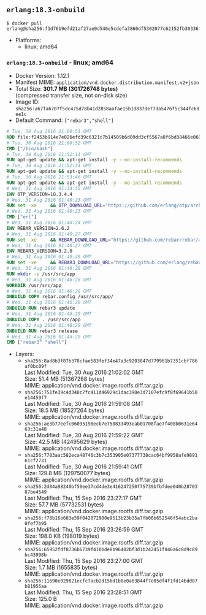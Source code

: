 ## `erlang:18.3-onbuild`

```console
$ docker pull erlang@sha256:f3d76b9efd21af27ae0d546e5cdefa3860df5302077c62152fb30336f6f05ac0
```

-	Platforms:
	-	linux; amd64

### `erlang:18.3-onbuild` - linux; amd64

-	Docker Version: 1.12.1
-	Manifest MIME: `application/vnd.docker.distribution.manifest.v2+json`
-	Total Size: **301.7 MB (301726748 bytes)**  
	(compressed transfer size, not on-disk size)
-	Image ID: `sha256:a67fa6707f5dc475d78b41d2858aafae15b1d837de77da5476f5c344fc6dee1c`
-	Default Command: `["rebar3","shell"]`

```dockerfile
# Tue, 30 Aug 2016 21:00:51 GMT
ADD file:f2453b914e7e026efd39c6321c7b14509b6d09dd3cf5567a8f6bd38466e06954 in / 
# Tue, 30 Aug 2016 21:00:52 GMT
CMD ["/bin/bash"]
# Tue, 30 Aug 2016 21:52:11 GMT
RUN apt-get update && apt-get install -y --no-install-recommends 		ca-certificates 		curl 		wget 	&& rm -rf /var/lib/apt/lists/*
# Tue, 30 Aug 2016 21:52:34 GMT
RUN apt-get update && apt-get install -y --no-install-recommends 		bzr 		git 		mercurial 		openssh-client 		subversion 				procps 	&& rm -rf /var/lib/apt/lists/*
# Tue, 30 Aug 2016 21:53:46 GMT
RUN apt-get update && apt-get install -y --no-install-recommends 		autoconf 		automake 		bzip2 		file 		g++ 		gcc 		imagemagick 		libbz2-dev 		libc6-dev 		libcurl4-openssl-dev 		libdb-dev 		libevent-dev 		libffi-dev 		libgeoip-dev 		libglib2.0-dev 		libjpeg-dev 		libkrb5-dev 		liblzma-dev 		libmagickcore-dev 		libmagickwand-dev 		libmysqlclient-dev 		libncurses-dev 		libpng-dev 		libpq-dev 		libreadline-dev 		libsqlite3-dev 		libssl-dev 		libtool 		libwebp-dev 		libxml2-dev 		libxslt-dev 		libyaml-dev 		make 		patch 		xz-utils 		zlib1g-dev 	&& rm -rf /var/lib/apt/lists/*
# Wed, 31 Aug 2016 01:34:56 GMT
ENV OTP_VERSION=18.3.4.4
# Wed, 31 Aug 2016 01:40:23 GMT
RUN set -xe 	&& OTP_DOWNLOAD_URL="https://github.com/erlang/otp/archive/OTP-$OTP_VERSION.tar.gz" 	&& OTP_DOWNLOAD_SHA256="3956f5c4fcd05848c7fe048d5c4ef7eaf002a8312cba0674150c5a10ab0e9f04" 	&& runtimeDeps='libodbc1 			libsctp1' 	&& buildDeps='unixodbc-dev 			libsctp-dev' 	&& apt-get update 	&& apt-get install -y --no-install-recommends $runtimeDeps 	&& apt-get install -y --no-install-recommends $buildDeps 	&& curl -fSL -o otp-src.tar.gz "$OTP_DOWNLOAD_URL" 	&& echo "$OTP_DOWNLOAD_SHA256 otp-src.tar.gz" | sha256sum -c - 	&& mkdir -p /usr/src/otp-src 	&& tar -xzf otp-src.tar.gz -C /usr/src/otp-src --strip-components=1 	&& rm otp-src.tar.gz 	&& cd /usr/src/otp-src 	&& ./otp_build autoconf 	&& ./configure --enable-sctp 	&& make -j$(nproc) 	&& make install 	&& find /usr/local -name examples | xargs rm -rf 	&& apt-get purge -y --auto-remove $buildDeps 	&& rm -rf /usr/src/otp-src /var/lib/apt/lists/*
# Wed, 31 Aug 2016 01:40:23 GMT
CMD ["erl"]
# Wed, 31 Aug 2016 01:40:24 GMT
ENV REBAR_VERSION=2.6.2
# Wed, 31 Aug 2016 01:40:27 GMT
RUN set -xe 	&& REBAR_DOWNLOAD_URL="https://github.com/rebar/rebar/archive/${REBAR_VERSION##*@}.tar.gz" 	&& REBAR_DOWNLOAD_SHA256="ed2a49300f2f8ae7c95284e53e95dd85430952d2843ce224a17db2b312964400" 	&& mkdir -p /usr/src/rebar-src 	&& curl -fSL -o rebar-src.tar.gz "$REBAR_DOWNLOAD_URL" 	&& echo "$REBAR_DOWNLOAD_SHA256 rebar-src.tar.gz" | sha256sum -c - 	&& tar -xzf rebar-src.tar.gz -C /usr/src/rebar-src --strip-components=1 	&& rm rebar-src.tar.gz 	&& cd /usr/src/rebar-src 	&& ./bootstrap 	&& install -v ./rebar /usr/local/bin/ 	&& rm -rf /usr/src/rebar-src
# Wed, 31 Aug 2016 01:40:27 GMT
ENV REBAR3_VERSION=3.2.0
# Wed, 31 Aug 2016 01:40:49 GMT
RUN set -xe 	&& REBAR3_DOWNLOAD_URL="https://github.com/erlang/rebar3/archive/${REBAR3_VERSION##*@}.tar.gz" 	&& REBAR3_DOWNLOAD_SHA256="78ad27372eea6e215790e161ae46f451c107a58a019cc7fb4551487903516455" 	&& mkdir -p /usr/src/rebar3-src 	&& curl -fSL -o rebar3-src.tar.gz "$REBAR3_DOWNLOAD_URL" 	&& echo "$REBAR3_DOWNLOAD_SHA256 rebar3-src.tar.gz" | sha256sum -c - 	&& tar -xzf rebar3-src.tar.gz -C /usr/src/rebar3-src --strip-components=1 	&& rm rebar3-src.tar.gz 	&& cd /usr/src/rebar3-src 	&& HOME=$PWD ./bootstrap 	&& install -v ./rebar3 /usr/local/bin/ 	&& rm -rf /usr/src/rebar3-src
# Wed, 31 Aug 2016 01:46:28 GMT
RUN mkdir -p /usr/src/app
# Wed, 31 Aug 2016 01:46:28 GMT
WORKDIR /usr/src/app
# Wed, 31 Aug 2016 01:46:28 GMT
ONBUILD COPY rebar.config /usr/src/app/
# Wed, 31 Aug 2016 01:46:28 GMT
ONBUILD RUN rebar3 update
# Wed, 31 Aug 2016 01:46:29 GMT
ONBUILD COPY . /usr/src/app
# Wed, 31 Aug 2016 01:46:29 GMT
ONBUILD RUN rebar3 release
# Wed, 31 Aug 2016 01:46:29 GMT
CMD ["rebar3" "shell"]
```

-	Layers:
	-	`sha256:8ad8b3f87b378cfae583fef34e47a3c9203847d779961b7351cbf786af0bc09f`  
		Last Modified: Tue, 30 Aug 2016 21:02:02 GMT  
		Size: 51.4 MB (51367268 bytes)  
		MIME: application/vnd.docker.image.rootfs.diff.tar.gzip
	-	`sha256:751fe39c4d348c7fc411d46929c1dac390e3d7107efc9f8f69641b50e14459f7`  
		Last Modified: Tue, 30 Aug 2016 21:59:08 GMT  
		Size: 18.5 MB (18527264 bytes)  
		MIME: application/vnd.docker.image.rootfs.diff.tar.gzip
	-	`sha256:ae3b77eefc06095198ecb7e758833493eab01708fae7f408b0631e6463c31a48`  
		Last Modified: Tue, 30 Aug 2016 21:59:22 GMT  
		Size: 42.5 MB (42495629 bytes)  
		MIME: application/vnd.docker.image.rootfs.diff.tar.gzip
	-	`sha256:7783aac582eca48746c3b7c353905e07377738cac64bf9958afe989161cf2731`  
		Last Modified: Tue, 30 Aug 2016 21:59:41 GMT  
		Size: 129.8 MB (129750077 bytes)  
		MIME: application/vnd.docker.image.rootfs.diff.tar.gzip
	-	`sha256:2d84a98240bf50ee37cd4de3e416247250f75739bfbfdee040b2870387be4549`  
		Last Modified: Thu, 15 Sep 2016 23:27:17 GMT  
		Size: 57.7 MB (57732531 bytes)  
		MIME: application/vnd.docker.image.rootfs.diff.tar.gzip
	-	`sha256:f78b16b683e59f042072900e9513b23b35a7fb08b652546f54abc2ba0fef7b95`  
		Last Modified: Thu, 15 Sep 2016 23:26:59 GMT  
		Size: 198.0 KB (198019 bytes)  
		MIME: application/vnd.docker.image.rootfs.diff.tar.gzip
	-	`sha256:65952fdf8736b6739f410bde8b96402bf3d1b242451f846a6c8d9c89bc43998b`  
		Last Modified: Thu, 15 Sep 2016 23:27:00 GMT  
		Size: 1.7 MB (1655835 bytes)  
		MIME: application/vnd.docker.image.rootfs.diff.tar.gzip
	-	`sha256:11690e029821ecfc7acb2d15bd1b8e0a63844f7e05df4f1fd14bdd87b81956aa`  
		Last Modified: Thu, 15 Sep 2016 23:28:51 GMT  
		Size: 125.0 B  
		MIME: application/vnd.docker.image.rootfs.diff.tar.gzip
